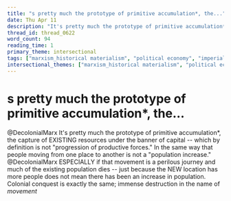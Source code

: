 ```yaml
---
title: "s pretty much the prototype of primitive accumulation*, the..."
date: Thu Apr 11
description: "It's pretty much the prototype of primitive accumulation*, the capture of EXISTING resources under the banner of capital -- which by definition is not..."
thread_id: thread_0622
word_count: 94
reading_time: 1
primary_theme: intersectional
tags: ["marxism_historical materialism", "political economy", "imperialism_colonialism", "organizational theory"]
intersectional_themes: ["marxism_historical materialism", "political economy", "imperialism_colonialism", "organizational theory"]
---
```


# s pretty much the prototype of primitive accumulation*, the...

@DecolonialMarx It's pretty much the prototype of primitive accumulation*, the capture of EXISTING resources under the banner of capital -- which by definition is not "progression of productive forces." In the same way that people moving from one place to another is not a "population increase." @DecolonialMarx ESPECIALLY if that movement is a perilous journey and much of the existing population dies -- just because the NEW location has more people does not mean there has been an increase in population. Colonial conquest is exactly the same; immense destruction in the name of *movement*